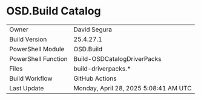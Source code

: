 ﻿# OSD.Build Catalog

| | |
|-|-|
| Owner | David Segura |
| Build Version | 25.4.27.1 |
| PowerShell Module | OSD.Build |
| PowerShell Function | Build-OSDCatalogDriverPacks |
| Files | build-driverpacks.* |
| Build Workflow | GitHub Actions |
| Last Update | Monday, April 28, 2025 5:08:41 AM UTC |
